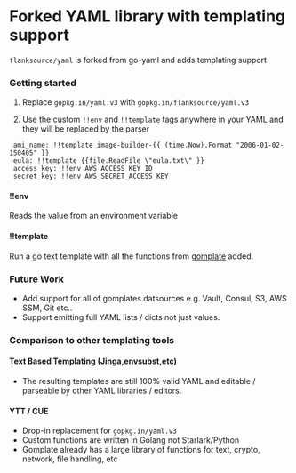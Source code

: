 # Forked YAML library with templating support

`flanksource/yaml` is forked from go-yaml and adds templating support


### Getting started

1. Replace `gopkg.in/yaml.v3` with `gopkg.in/flanksource/yaml.v3`

2. Use the custom `!!env` and `!!template` tags anywhere in your YAML and they will be replaced by the parser

```
 ami_name: !!template image-builder-{{ (time.Now).Format "2006-01-02-150405" }}
 eula: !!template {{file.ReadFile \"eula.txt\" }}
 access_key: !!env AWS_ACCESS_KEY_ID
 secret_key: !!env AWS_SECRET_ACCESS_KEY
```
#### !!env
Reads the value from an environment variable

#### !!template
Run a go text template with all the functions from [gomplate](https://docs.gomplate.ca/) added.

### Future Work

* Add support for all of gomplates datsources e.g. Vault, Consul, S3, AWS SSM, Git etc..
* Support emitting full YAML lists / dicts not just values.

### Comparison to other templating tools

#### Text Based Templating (Jinga,envsubst,etc)

* The resulting templates are still 100% valid YAML and editable / parseable by other YAML libraries / editors.

#### YTT / CUE

* Drop-in replacement for `gopkg.in/yaml.v3`
* Custom functions are written in Golang not Starlark/Python
* Gomplate already has a large library of functions for text, crypto, network, file handling, etc

